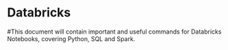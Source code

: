 # Databricks

#This document will contain important and useful commands for Databricks Notebooks, covering Python, SQL and Spark.


